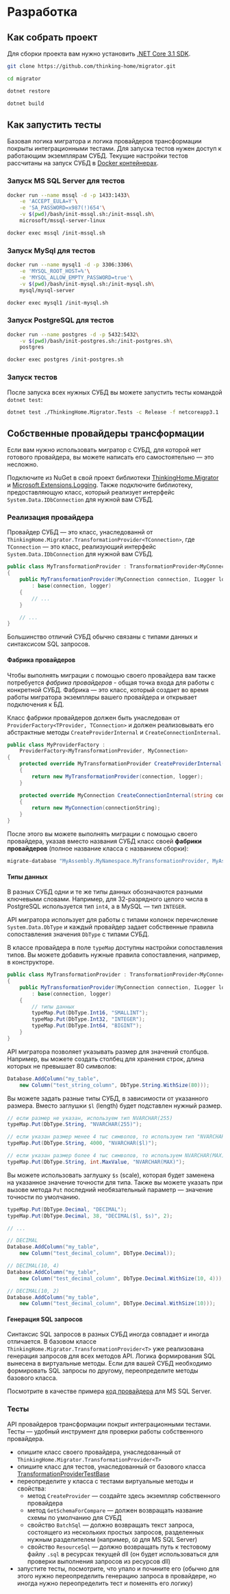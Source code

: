 # Разработка

## Как собрать проект

Для сборки проекта вам нужно установить [.NET Core 3.1 SDK](https://www.microsoft.com/net/download).

```bash
git clone https://github.com/thinking-home/migrator.git

cd migrator

dotnet restore

dotnet build

```

## Как запустить тесты

Базовая логика мигратора и логика провайдеров трансформации покрыты интеграционными тестами. Для запуска тестов нужен доступ к работающим экземплярам СУБД. Текущие настройки тестов рассчитаны на запуск СУБД в [Docker контейнерах](https://guides.hexlet.io/docker/).

### Запуск MS SQL Server для тестов

```sh
docker run --name mssql -d -p 1433:1433\
    -e 'ACCEPT_EULA=Y'\
    -e 'SA_PASSWORD=x987(!)654'\
    -v $(pwd)/bash/init-mssql.sh:/init-mssql.sh\
    microsoft/mssql-server-linux

docker exec mssql /init-mssql.sh
```

### Запуск MySql для тестов

```sh
docker run --name mysql1 -d -p 3306:3306\
    -e 'MYSQL_ROOT_HOST=%'\
    -e 'MYSQL_ALLOW_EMPTY_PASSWORD=true'\
    -v $(pwd)/bash/init-mysql.sh:/init-mysql.sh\
    mysql/mysql-server

docker exec mysql1 /init-mysql.sh
```

### Запуск PostgreSQL для тестов

```sh
docker run --name postgres -d -p 5432:5432\
    -v $(pwd)/bash/init-postgres.sh:/init-postgres.sh\
    postgres

docker exec postgres /init-postgres.sh
```

### Запуск тестов

После запуска всех нужных СУБД вы можете запустить тесты командой `dotnet test`:

```bash
dotnet test ./ThinkingHome.Migrator.Tests -c Release -f netcoreapp3.1
```

## Собственные провайдеры трансформации

Если вам нужно использовать мигратор с СУБД, для которой нет готового провайдера, вы можете написать его самостоятельно — это несложно.

Подключите из NuGet в свой проект библиотеки [ThinkingHome.Migrator](https://www.nuget.org/packages/ThinkingHome.Migrator) и [Microsoft.Extensions.Logging](https://www.nuget.org/packages/Microsoft.Extensions.Logging/).
Также подключите библиотеку, предоставляющую класс, который реализует интерфейс `System.Data.IDbConnection` для нужной вам СУБД.

### Реализация провайдера

Провайдер СУБД — это класс, унаследованнй от `ThinkingHome.Migrator.TransformationProvider<TConnection>`, где `TConnection` — это класс, реализующий интерфейс `System.Data.IDbConnection` для нужной вам СУБД.

```c#
public class MyTransformationProvider : TransformationProvider<MyConnection>
{
    public MyTransformationProvider(MyConnection connection, ILogger logger)
        : base(connection, logger)
    {
        // ...
    }

    // ...
}
```

Большинство отличий СУБД обычно связаны с типами данных и синтаксисом SQL запросов.

#### Фабрика провайдеров

Чтобы выполнять миграции с помощью своего провайдера вам также потребуется *фабрика провайдеров* - общая точка входа для работы с конкретной СУБД. Фабрика — это класс, который создает во время работы мигратора экземпляры вашего провайдера и открывает подключения к БД.

Класс фабрики провайдеров должен быть унаследован от `ProviderFactory<TProvider, TConnection>` и должен реализовывать его абстрактные методы `CreateProviderInternal` и `CreateConnectionInternal`.

```c#
public class MyProviderFactory :
    ProviderFactory<MyTransformationProvider, MyConnection>
{
    protected override MyTransformationProvider CreateProviderInternal(MyConnection connection, ILogger logger)
    {
        return new MyTransformationProvider(connection, logger);
    }

    protected override MyConnection CreateConnectionInternal(string connectionString)
    {
        return new MyConnection(connectionString);
    }
}
```

После этого вы можете выполнять миграции с помощью своего провайдера, указав вместо названия СУБД класс своей **фабрики провайдеров** (полное название класса с названием сборки):

```bash
migrate-database "MyAssembly.MyNamespace.MyTransformationProvider, MyAssembly" "my-connection-string" /path/to/migrations.dll
```

#### Типы данных

В разных СУБД одни и те же типы данных обозначаются разными ключевыми словами. Например, для 32-разрядного целого числа в PostgreSQL используется тип `int4`, а в MySQL — тип `INTEGER`.

API мигратора использует для работы с типами колонок перечисление `System.Data.DbType` и каждый провайдер задает собственные правила сопоставления значения `DbType` с типами СУБД.

В классе провайдера в поле `typeMap` доступны настройки сопоставления типов. Вы можете добавить нужные правила сопоставления, например, в конструкторе.

```c#
public class MyTransformationProvider : TransformationProvider<MyConnection>
{
    public MyTransformationProvider(MyConnection connection, ILogger logger)
        : base(connection, logger)
    {
        // типы данных
        typeMap.Put(DbType.Int16, "SMALLINT");
        typeMap.Put(DbType.Int32, "INTEGER");
        typeMap.Put(DbType.Int64, "BIGINT");
    }
}
```

API мигратора позволяет указывать размер для значений столбцов. Например, вы можете создать столбец для хранения строк, длина которых не превышает 80 символов:

```c#
Database.AddColumn("my_table",
    new Column("test_string_column", DbType.String.WithSize(80)));
```

Вы можете задать разные типы СУБД, в зависимости от указанного размера. Вместо заглушки `$l` (length) будет подставлен нужный размер.

```c#
// если размер не указан, используем тип NVARCHAR(255)
typeMap.Put(DbType.String, "NVARCHAR(255)");

// если указан размер менее 4 тыс символов, то используем тип "NVARCHAR(<размер>)
typeMap.Put(DbType.String, 4000, "NVARCHAR($l)");

// если указан размер более 4 тыс символов, то используем NVARCHAR(MAX)
typeMap.Put(DbType.String, int.MaxValue, "NVARCHAR(MAX)");
```

Вы можете использовать заглушку `$s` (scale), которая будет заменена на указанное значение точности для типа. Также вы можете указать при вызове метода `Put` последний необязательный параметр — значение точности по умолчанию.

```c#
typeMap.Put(DbType.Decimal, "DECIMAL");
typeMap.Put(DbType.Decimal, 38, "DECIMAL($l, $s)", 2);

// ...

// DECIMAL
Database.AddColumn("my_table",
    new Column("test_decimal_column", DbType.Decimal));

// DECIMAL(10, 4)
Database.AddColumn("my_table",
    new Column("test_decimal_column", DbType.Decimal.WithSize(10, 4)));

// DECIMAL(10, 2)
Database.AddColumn("my_table",
    new Column("test_decimal_column", DbType.Decimal.WithSize(10)));
```

#### Генерация SQL запросов

Синтаксис SQL запросов в разных СУБД иногда совпадает и иногда отличается. В базовом классе `ThinkingHome.Migrator.TransformationProvider<T>` уже реализована генерация запросов для всех методов API. Логика формирования SQL вынесена в виртуальные методы. Если для вашей СУБД необходимо формировать SQL запросы по другому, переопределите методы базового класса.

Посмотрите в качестве примера [код провайдера](https://github.com/thinking-home/migrator/blob/master/ThinkingHome.Migrator.Providers.SqlServer/SqlServerTransformationProvider.cs) для MS SQL Server.

### Тесты

API провайдеров трансформации покрыт интеграционными тестами. Тесты — удобный инструмент для проверки работы собственного провайдера.

- опишите класс своего провайдера, унаследованный от `ThinkingHome.Migrator.TransformationProvider<T>`
- опишите класс для тестов, унаследованный от базового класса [TransformationProviderTestBase](https://github.com/thinking-home/migrator/blob/master/ThinkingHome.Migrator.Tests/TransformationProviderTestBase.cs)
- переопределите у класса с тестами виртуальные методы и свойства:
  - метод `CreateProvider` — создайте здесь экземпляр собственного провайдера
  - метод `GetSchemaForCompare` — должен возвращать название схемы по умолчанию для СУБД
  - свойство `BatchSql` — должно возвращать текст запроса, состоящего из нескольких простых запросов, разделенных нужным разделителем (например, `GO` для MS SQL Server)
  - свойство `ResourceSql` — должно возвращать путь к тестовому файлу `.sql` в ресурсах текущей dll (он будет использоваться для проверки выполнения запросов из ресурсов dll)
- запустите тесты, посмотрите, что упало и почините его (обычно для этого нужно переопределить генерацию запроса в провайдере, но иногда нужно переопределить тест и поменять его логику)
